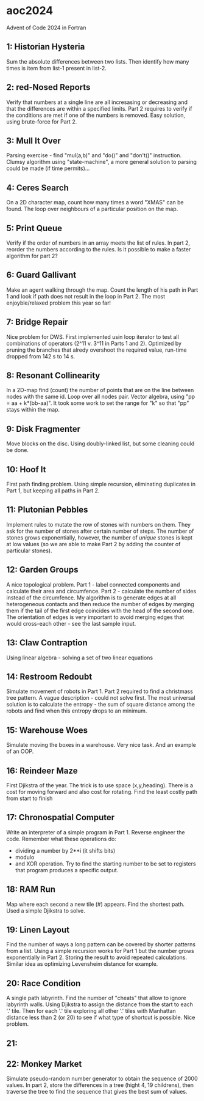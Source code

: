 # aoc2024
Advent of Code 2024 in Fortran

## 1: Historian Hysteria
Sum the absolute differences between two lists.
Then identify how many times is item from list-1 present in list-2.

## 2: red-Nosed Reports
Verify that numbers at a single line are all incresasing or decreasing
and that the differences are within a specified limits. Part 2 requires
to verify if the conditions are met if one of the numbers is removed.
Easy solution, using brute-force for Part 2.

## 3: Mull It Over
Parsing exercise - find "mul(a,b)" and "do()" and "don't()" instruction.
Clumsy algorithm using "state-machine", a more general solution to
parsing could be made (if time permits)...

## 4: Ceres Search
On a 2D character map, count how many times a word "XMAS" can be found.
The loop over neighbours of a particular position on the map.

## 5: Print Queue
Verify if the order of numbers in an array meets the list of rules.
In part 2, reorder the numbers according to the rules.
Is it possible to make a faster algorithm for part 2?

## 6: Guard Gallivant
Make an agent walking through the map. Count the length of his path in Part 1
and look if path does not result in the loop in Part 2.
The most enjoyble/relaxed problem this year so far!

## 7: Bridge Repair
Nice problem for DWS. First implemented usin loop iterator to test all
combinations of operators (2^11 v. 3^11 in Parts 1 and 2).
Optimized by pruning the branches that alredy overshoot the required value,
run-time dropped from 142 s to 14 s.

## 8: Resonant Collinearity
In a 2D-map find (count) the number of points that are on the line between
nodes with the same id. Loop over all nodes pair.
Vector algebra, using "pp = aa + k*(bb-aa)". It took some work to set the
range for "k" so that "pp" stays within the map.

## 9: Disk Fragmenter
Move blocks on the disc. Using doubly-linked list, but some cleaning could
be done.

## 10: Hoof It
First path finding problem. Using simple recursion, eliminating duplicates
in Part 1, but keeping all paths in Part 2.

## 11: Plutonian Pebbles
Implement rules to mutate the row of stones with numbers on them.
They ask for the number of stones after certain number of steps.
The number of stones grows exponentially, however, the number of *unique*
stones is kept at low values (so we are able to make Part 2 by adding
the counter of particular stones).

## 12: Garden Groups
A nice topological problem. Part 1 - label connected components and calculate
their area and circumfence. Part 2 - calculate the number of sides instead of
the circumfence. My algorithm is to generate edges at all heterogeneous
contacts and then reduce the number of edges by merging them if the tail of
the first edge coincides with the head of the second one. The orientation
of edges is very important to avoid merging edges that would cross-each
other - see the last sample input.

## 13: Claw Contraption
Using linear algebra - solving a set of two linear equations

## 14: Restroom Redoubt
Simulate movement of robots in Part 1. Part 2 required to find a christmass
tree pattern. A vague description - could not solve first. The most universal
solution is to calculate the entropy - the sum of square distance among the
robots and find when this entropy drops to an minimum.

## 15: Warehouse Woes
Simulate moving the boxes in a warehouse. Very nice task. And an example of
an OOP.

## 16: Reindeer Maze
First Djikstra of the year. The trick is to use space (x,y,heading). There is a
cost for moving forward and also cost for rotating. Find the least costly path
from start to finish

## 17: Chronospatial Computer
Write an interpreter of a simple program in Part 1. Reverse engineer the code.
Remember what these operations do:
- dividing a number by 2**i (it shifts bits)
- modulo
- and XOR operation.
Try to find the starting number to be set to registers that program produces
a specific output.

## 18: RAM Run
Map where each second a new tile (#) appears. Find the shortest path. 
Used a simple Djikstra to solve.

## 19: Linen Layout
Find the number of ways a long pattern can be covered by shorter patterns from 
a list. Using a simple recursion works for Part 1 but the number grows
exponentially in Part 2. Storing the result to avoid repeated calculations.
Similar idea as optimizing Levensheim distance for example.

## 20: Race Condition
A single path labyrinth. Find the number of "cheats" that allow to ignore
labyrinth walls. Using Djikstra to assign the distance from the start to
each '.' tile. Then for each '.' tile exploring all other '.' tiles with
Manhattan distance less than 2 (or 20) to see if what type of shortcut is
possible. Nice problem.

## 21:

## 22: Monkey Market
Simulate pseudo-random number generator to obtain the sequence of 2000 values.
In part 2, store the differences in a tree (hight 4, 19 childrens), then
traverse the tree to find the sequence that gives the best sum of values.

